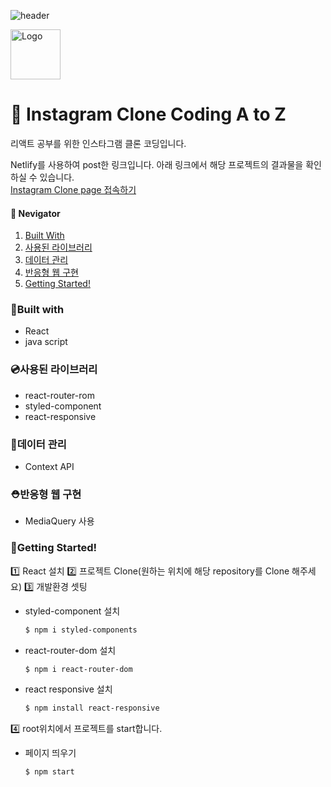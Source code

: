 ![header](https://capsule-render.vercel.app/api?type=waving&color=auto&height=300&section=header&text=React%20Toy%20Project&fontSize=70&animation=fadeIn&fontAlignY=38&desc=&descAlignY=51&descAlign=62)

<div>
  <img src="https://avatars.githubusercontent.com/u/90607105?s=200&v=4" alt="Logo" width="80" height="80">
  <h1>🚀 Instagram Clone Coding A to Z</h1>
</div>

리액트 공부를 위한 인스타그램 클론 코딩입니다. 

Netlify를 사용하여 post한 링크입니다.
아래 링크에서 해당 프로젝트의 결과물을 확인하실 수 있습니다. 
<br>
<a href="https://meanstagram.netlify.app/">Instagram Clone page 접속하기</a>


<h4>🧭 Nevigator</h4>
<ol>
  <li>
     <a href="#built-with">Built With</a>
  </li>
  <li>
    <a href="#사용된-라이브러리">사용된 라이브러리</a>
  </li>
  <li>
    <a href="#데이터-관리">데이터 관리</a>
  </li>
  <li>
    <a href="#반응형-웹-구현">반응형 웹 구현</a>
  </li>
  <li>
    <a href="#getting-started">Getting Started!</a>
  </li>
  
</ol>

### 🔗Built with
- React
- java script

### 💿사용된 라이브러리
- react-router-rom
- styled-component
- react-responsive

### 💽데이터 관리
- Context API

### ⛑️반응형 웹 구현
- MediaQuery 사용

### 🚩Getting Started!
1️⃣ React 설치
2️⃣ 프로젝트 Clone(원하는 위치에 해당 repository를 Clone 해주세요)
3️⃣ 개발환경 셋팅
   
   - styled-component 설치
     ```sh
     $ npm i styled-components
     ```
   - react-router-dom 설치
     ```sh
     $ npm i react-router-dom
     ```
   - react responsive 설치
     ```sh
     $ npm install react-responsive
     ```
4️⃣ root위치에서 프로젝트를 start합니다.
   - 페이지 띄우기
     ```sh
     $ npm start
     ```

